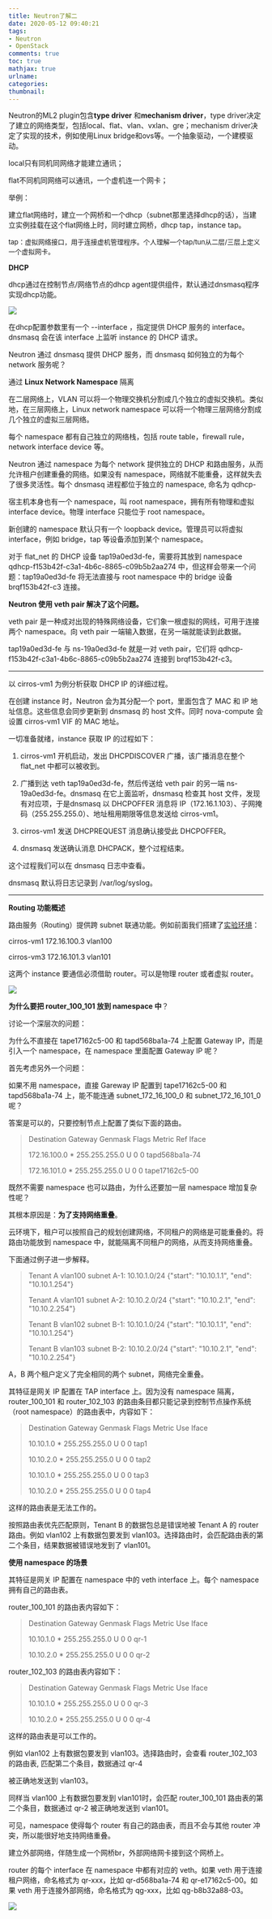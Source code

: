 ```yaml
---
title: Neutron了解二
date: 2020-05-12 09:40:21
tags: 
- Neutron 
- OpenStack
comments: true
toc: true
mathjax: true
urlname:
categories:
thumbnail:
---
```


Neutron的ML2 plugin包含**type driver** 和**mechanism driver**，type driver决定了建立的网络类型，包括local、flat、vlan、vxlan、gre；mechanism driver决定了实现的技术，例如使用Linux bridge和ovs等。一个抽象驱动，一个建模驱动。

local只有同机同网络才能建立通讯；

flat不同机同网络可以通讯，一个虚机连一个网卡；

举例：

​		建立flat网络时，建立一个网桥和一个dhcp（subnet那里选择dhcp的话），当建立实例挂载在这个flat网络上时，同时建立网桥，dhcp tap，instance tap。

<font size=2>tap：虚拟网络接口，用于连接虚机管理程序。个人理解一个tap/tun从二层/三层上定义一个虚拟网卡。</font> 



**DHCP**

dhcp通过在控制节点/网络节点的dhcp agent提供组件，默认通过dnsmasq程序实现dhcp功能。

![](https://pic.downk.cc/item/5eba022bc2a9a83be5f85f76.jpg)

在dhcp配置参数里有一个 --interface  ，指定提供 DHCP 服务的 interface。dnsmasq 会在该 interface 上监听 instance 的 DHCP 请求。

Neutron 通过 dnsmasq 提供 DHCP 服务，而 dnsmasq 如何独立的为每个 network 服务呢？

通过 **Linux Network Namespace** 隔离

在二层网络上，VLAN 可以将一个物理交换机分割成几个独立的虚拟交换机。类似地，在三层网络上，Linux network namespace 可以将一个物理三层网络分割成几个独立的虚拟三层网络。

每个 namespace 都有自己独立的网络栈，包括 route table，firewall rule，network interface device 等。

Neutron 通过 namespace 为每个 network 提供独立的 DHCP 和路由服务，从而允许租户创建重叠的网络。如果没有 namespace，网络就不能重叠，这样就失去了很多灵活性。每个 dnsmasq 进程都位于独立的 namespace, 命名为 qdhcp-<network id>

宿主机本身也有一个 namespace，叫 root namespace，拥有所有物理和虚拟 interface device。物理 interface 只能位于 root namespace。



新创建的 namespace 默认只有一个 loopback device。管理员可以将虚拟 interface，例如 bridge，tap 等设备添加到某个 namespace。



对于 flat_net 的 DHCP 设备 tap19a0ed3d-fe，需要将其放到 namespace qdhcp-f153b42f-c3a1-4b6c-8865-c09b5b2aa274 中，但这样会带来一个问题：tap19a0ed3d-fe 将无法直接与 root namespace 中的 bridge 设备 brqf153b42f-c3 连接。



**Neutron 使用 veth pair 解决了这个问题。**



veth pair 是一种成对出现的特殊网络设备，它们象一根虚拟的网线，可用于连接两个 namespace。向 veth pair 一端输入数据，在另一端就能读到此数据。



tap19a0ed3d-fe 与 ns-19a0ed3d-fe 就是一对 veth pair，它们将 qdhcp-f153b42f-c3a1-4b6c-8865-c09b5b2aa274 连接到 brqf153b42f-c3。

---

以 cirros-vm1 为例分析获取 DHCP IP 的详细过程。



在创建 instance 时，Neutron 会为其分配一个 port，里面包含了 MAC 和 IP 地址信息。这些信息会同步更新到 dnsmasq 的 host 文件。同时 nova-compute 会设置 cirros-vm1 VIF 的 MAC 地址。

一切准备就绪，instance 获取 IP 的过程如下：



1. cirros-vm1 开机启动，发出 DHCPDISCOVER 广播，该广播消息在整个 flat_net 中都可以被收到。



2. 广播到达 veth tap19a0ed3d-fe，然后传送给 veth pair 的另一端 ns-19a0ed3d-fe。dnsmasq 在它上面监听，dnsmasq 检查其 host 文件，发现有对应项，于是dnsmasq 以  DHCPOFFER 消息将 IP（172.16.1.103）、子网掩码（255.255.255.0）、地址租用期限等信息发送给 cirros-vm1。



3. cirros-vm1 发送 DHCPREQUEST 消息确认接受此 DHCPOFFER。



4. dnsmasq 发送确认消息 DHCPACK，整个过程结束。



这个过程我们可以在 dnsmasq 日志中查看。

dnsmasq 默认将日志记录到 /var/log/syslog。

---

**Routing 功能概述**

路由服务（Routing）提供跨 subnet 联通功能。例如前面我们搭建了[实验环境](http://mp.weixin.qq.com/s?__biz=MzIwMTM5MjUwMg==&mid=2653587298&idx=1&sn=7ccef4b40e40edea6f1d45b87930a42e&chksm=8d308f7bba47066db7bcc6ba93b86adc2c9ab0b16a897411dd5f3094c411019f0235d260a905&scene=21#wechat_redirect)：



cirros-vm1    172.16.100.3     vlan100

cirros-vm3    172.16.101.3     vlan101



这两个 instance 要通信必须借助 router。可以是物理 router 或者虚拟 router。

![](https://pic.downk.cc/item/5eba1c11c2a9a83be525dde5.png)



**为什么要把 router_100_101 放到 namespace 中**？

讨论一个深层次的问题：



为什么不直接在 tape17162c5-00 和 tapd568ba1a-74 上配置 Gateway IP，而是引入一个 namespace，在 namespace 里面配置 Gateway IP 呢？



首先考虑另外一个问题：



如果不用 namespace，直接 Gareway IP 配置到 tape17162c5-00 和 tapd568ba1a-74 上，能不能连通 subnet_172_16_100_0 和 subnet_172_16_101_0 呢？



答案是可以的，只要控制节点上配置了类似下面的路由。

> Destination Gateway Genmask Flags Metric Ref Iface
>
> 172.16.100.0 * 255.255.255.0 U 0 0  tapd568ba1a-74
>
> 172.16.101.0 * 255.255.255.0 U 0 0  tape17162c5-00



既然不需要 namespace 也可以路由，为什么还要加一层 namespace 增加复杂性呢？



其根本原因是：**为了支持网络重叠**。



云环境下，租户可以按照自己的规划创建网络，不同租户的网络是可能重叠的。将路由功能放到 namespace 中，就能隔离不同租户的网络，从而支持网络重叠。



下面通过例子进一步解释。

> Tenant A  vlan100 subnet A-1: 10.10.1.0/24   {"start": "10.10.1.1", "end": "10.10.1.254"}
>
> Tenant A  vlan101 subnet A-2: 10.10.2.0/24   {"start": "10.10.2.1", "end": "10.10.2.254"}
>
> 
>
> Tenant B  vlan102 subnet B-1: 10.10.1.0/24   {"start": "10.10.1.1", "end": "10.10.1.254"}
>
> Tenant B  vlan103 subnet B-2: 10.10.2.0/24   {"start": "10.10.2.1", "end": "10.10.2.254"}



A，B 两个租户定义了完全相同的两个 subnet，网络完全重叠。

其特征是网关 IP 配置在 TAP interface 上。因为没有 namespace 隔离，router_100_101 和 router_102_103 的路由条目都只能记录到控制节点操作系统（root namespace）的路由表中，内容如下：

> Destination Gateway Genmask Flags Metric Use Iface
>
>  10.10.1.0  * 255.255.255.0  U   0    0    tap1
>
>  10.10.2.0  * 255.255.255.0  U   0    0    tap2
>
>  10.10.1.0  * 255.255.255.0  U   0    0    tap3
>
>  10.10.2.0  * 255.255.255.0  U   0    0    tap4



这样的路由表是无法工作的。



按照路由表优先匹配原则，Tenant B 的数据包总是错误地被 Tenant A 的 router 路由。例如 vlan102 上有数据包要发到 vlan103。选择路由时，会匹配路由表的第二个条目，结果数据被错误地发到了 vlan101。



**使用 namespace 的场景**

其特征是网关 IP 配置在 namespace 中的 veth interface 上。每个 namespace 拥有自己的路由表。





router_100_101 的路由表内容如下：

> Destination Gateway Genmask Flags Metric Use Iface
>
> 10.10.1.0 * 255.255.255.0  U   0    0   qr-1
>
> 10.10.2.0 * 255.255.255.0  U   0    0   qr-2



router_102_103 的路由表内容如下：

> Destination Gateway Genmask Flags Metric Use Iface
>
> 10.10.1.0 * 255.255.255.0  U   0    0   qr-3
>
> 10.10.2.0 * 255.255.255.0  U   0    0   qr-4



这样的路由表是可以工作的。



例如 vlan102 上有数据包要发到 vlan103。选择路由时，会查看 router_102_103 的路由表, 匹配第二个条目，数据通过 qr-4 

被正确地发送到 vlan103。



同样当 vlan100 上有数据包要发到 vlan101时，会匹配 router_100_101 路由表的第二个条目，数据通过 qr-2 被正确地发送到 vlan101。



可见，namespace 使得每个 router 有自己的路由表，而且不会与其他 router 冲突，所以能很好地支持网络重叠。



建立外部网络，伴随生成一个网桥br，外部网络网卡接到这个网桥上。

router 的每个 interface 在 namespace 中都有对应的 veth。如果 veth 用于连接租户网络，命名格式为 qr-xxx，比如 qr-d568ba1a-74 和 qr-e17162c5-00。如果 veth 用于连接外部网络，命名格式为 qg-xxx，比如 qg-b8b32a88-03。

![](https://pic.downk.cc/item/5eba4774c2a9a83be57d8526.png)